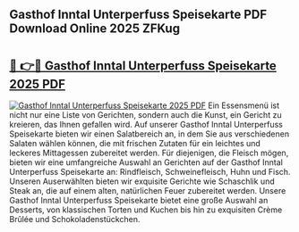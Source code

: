 ## Gasthof Inntal Unterperfuss Speisekarte PDF Download Online 2025 ZFKug

# <h2><a href="http://gc9l415.nevu.top/?p=Gasthof+Inntal+Unterperfuss+Speisekarte">🔗 👉🔴 Gasthof Inntal Unterperfuss Speisekarte 2025 PDF</a></h2>

[![Gasthof Inntal Unterperfuss Speisekarte 2025 PDF](https://i.imgur.com/dBaPXMq.png)](http://gc9l415.nevu.top/?p=Gasthof+Inntal+Unterperfuss+Speisekarte)
Ein Essensmenü ist nicht nur eine Liste von Gerichten, sondern auch die Kunst, ein Gericht zu kreieren, das Ihnen gefallen wird. Auf unserer Gasthof Inntal Unterperfuss Speisekarte bieten wir einen Salatbereich an, in dem Sie aus verschiedenen Salaten wählen können, die mit frischen Zutaten für ein leichtes und leckeres Mittagessen zubereitet werden. Für diejenigen, die Fleisch mögen, bieten wir eine umfangreiche Auswahl an Gerichten auf der Gasthof Inntal Unterperfuss Speisekarte an: Rindfleisch, Schweinefleisch, Huhn und Fisch. Unseren Auserwählten bieten wir exquisite Gerichte wie Schaschlik und Steak an, die auf einem alten, natürlichen Feuer zubereitet werden. Unsere Gasthof Inntal Unterperfuss Speisekarte bietet eine große Auswahl an Desserts, von klassischen Torten und Kuchen bis hin zu exquisiten Crème Brûlée und Schokoladenstückchen.
